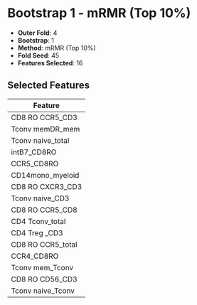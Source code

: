 # Bootstrap 1 - mRMR (Top 10%)

- **Outer Fold**: 4
- **Bootstrap**: 1
- **Method**: mRMR (Top 10%)
- **Fold Seed**: 45
- **Features Selected**: 16

## Selected Features

| Feature |
|---------|
| CD8 RO CCR5_CD3 |
| Tconv memDR_mem |
| Tconv naive_total |
| intB7_CD8RO |
| CCR5_CD8RO |
| CD14mono_myeloid |
| CD8 RO CXCR3_CD3 |
| Tconv naive_CD3 |
| CD8 RO CCR5_CD8 |
| CD4 Tconv_total |
| CD4 Treg _CD3 |
| CD8 RO CCR5_total |
| CCR4_CD8RO |
| Tconv mem_Tconv |
| CD8 RO CD56_CD3 |
| Tconv naive_Tconv |
